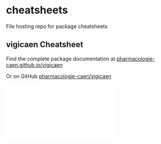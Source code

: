# cheatsheets

File hosting repo for package cheatsheets

## vigicaen Cheatsheet

Find the complete package documentation at [pharmacologie-caen.github.io/vigicaen](https://pharmacologie-caen.github.io/vigicaen/)

Or on GitHub [pharmacologie-caen/vigicaen](https://github.com/pharmacologie-caen/vigicaen)

![](pdf/vigicaen.pdf)
